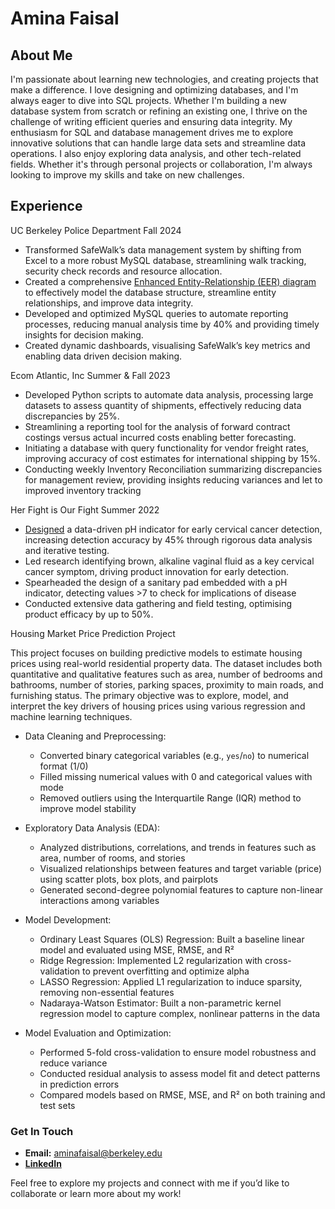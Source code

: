 # Amina Faisal

## About Me 
I'm passionate about learning new technologies, and creating projects that make a difference. I love designing and optimizing databases, and I'm always eager to dive into SQL projects. Whether I'm building a new database system from scratch or refining an existing one, I thrive on the challenge of writing efficient queries and ensuring data integrity. My enthusiasm for SQL and database management drives me to explore innovative solutions that can handle large data sets and streamline data operations. I also enjoy exploring data analysis, and other tech-related fields. Whether it's through personal projects or collaboration, I'm always looking to improve my skills and take on new challenges.

## Experience
UC Berkeley Police Department Fall 2024
- Transformed SafeWalk’s data management system by shifting from Excel to a more robust MySQL database, streamlining
walk tracking, security check records and resource allocation.
- Created a comprehensive <a href="https://app.diagrams.net/#G1EyMGKbS_j85kPyIBEMT0kpZLHxT3anEP#%7B%22pageId%22%3A%22R2lEEEUBdFMjLlhIrx00%22%7D">Enhanced Entity-Relationship (EER) diagram</a> to effectively model the database structure, streamline entity relationships, and improve data integrity.
- Developed and optimized MySQL queries to automate reporting processes, reducing manual analysis time by 40% and
providing timely insights for decision making.
- Created dynamic dashboards, visualising SafeWalk’s key metrics and enabling data driven decision making.

Ecom Atlantic, Inc Summer & Fall 2023
- Developed Python scripts to automate data analysis, processing large datasets to assess quantity of shipments, effectively
reducing data discrepancies by 25%.
- Streamlining a reporting tool for the analysis of forward contract costings versus actual incurred costs enabling better
forecasting.
- Initiating a database with query functionality for vendor freight rates, improving accuracy of cost estimates for
international shipping by 15%.
- Conducting weekly Inventory Reconciliation summarizing discrepancies for management review, providing insights
reducing variances and let to improved inventory tracking

Her Fight is Our Fight Summer 2022
- <a href="https://www.icloud.com/iclouddrive/066PowQPZgMy6ruSTCX-xWCtg#Screen_Shot_2025-02-04_at_2.33.06_PM">Designed</a> a data-driven pH indicator for early cervical cancer detection, increasing detection accuracy by 45% through
rigorous data analysis and iterative testing.
- Led research identifying brown, alkaline vaginal fluid as a key cervical cancer symptom, driving product innovation for
early detection.
- Spearheaded the design of a sanitary pad embedded with a pH indicator, detecting values >7 to check for implications of
disease
- Conducted extensive data gathering and field testing, optimising product efficacy by up to 50%.

Housing Market Price Prediction Project

This project focuses on building predictive models to estimate housing prices using real-world residential property data. The dataset includes both quantitative and qualitative features such as area, number of bedrooms and bathrooms, number of stories, parking spaces, proximity to main roads, and furnishing status. The primary objective was to explore, model, and interpret the key drivers of housing prices using various regression and machine learning techniques.


- Data Cleaning and Preprocessing:
  - Converted binary categorical variables (e.g., `yes`/`no`) to numerical format (1/0)  
  - Filled missing numerical values with 0 and categorical values with mode  
  - Removed outliers using the Interquartile Range (IQR) method to improve model stability

- Exploratory Data Analysis (EDA):  
  - Analyzed distributions, correlations, and trends in features such as area, number of rooms, and stories  
  - Visualized relationships between features and target variable (price) using scatter plots, box plots, and pairplots  
  - Generated second-degree polynomial features to capture non-linear interactions among variables

- Model Development:  
  - Ordinary Least Squares (OLS) Regression: Built a baseline linear model and evaluated using MSE, RMSE, and R²  
  - Ridge Regression: Implemented L2 regularization with cross-validation to prevent overfitting and optimize alpha  
  - LASSO Regression: Applied L1 regularization to induce sparsity, removing non-essential features  
  - Nadaraya-Watson Estimator: Built a non-parametric kernel regression model to capture complex, nonlinear patterns in the data

- Model Evaluation and Optimization:  
  - Performed 5-fold cross-validation to ensure model robustness and reduce variance  
  - Conducted residual analysis to assess model fit and detect patterns in prediction errors  
  - Compared models based on RMSE, MSE, and R² on both training and test sets


### Get In Touch
- **Email:** aminafaisal@berkeley.edu
- **<a href="https://www.linkedin.com/in/amina-faisal-219079274/">LinkedIn</a>**

Feel free to explore my projects and connect with me if you’d like to collaborate or learn more about my work!
